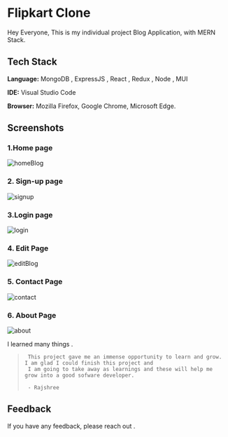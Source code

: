 # Flipkart Clone

Hey Everyone,
This is my individual project Blog Application, with MERN Stack.

## Tech Stack

**Language:** MongoDB , ExpressJS , React , Redux , Node , MUI

**IDE:** Visual Studio Code

**Browser:** Mozilla Firefox, Google Chrome, Microsoft Edge.



## Screenshots

### 1.Home page
![homeBlog](https://github.com/RajshreeRajoliya/Blog-Application/assets/113670900/d32a6670-e2e9-4e83-97ac-585676343b6b)

### 2. Sign-up page
![signup](https://github.com/RajshreeRajoliya/Blog-Application/assets/113670900/4dad7d8e-caa7-45ea-ba7c-c4d1228ccbfd)

### 3.Login page
![login](https://github.com/RajshreeRajoliya/Blog-Application/assets/113670900/31335828-22e1-4224-bfbb-b9e1ef52cbad)

### 4. Edit Page
![editBlog](https://github.com/RajshreeRajoliya/Blog-Application/assets/113670900/4f9ec8c3-dcfa-49f5-88f7-d331e26e0208)

### 5. Contact Page
![contact](https://github.com/RajshreeRajoliya/Blog-Application/assets/113670900/3befe2c7-660b-479c-a190-d29ae4e380cc)

### 6. About Page
![about](https://github.com/RajshreeRajoliya/Blog-Application/assets/113670900/1a70c51e-3c03-4f0a-a53c-3ec27607619b)

I learned many things .
>      This project gave me an immense opportunity to learn and grow. I am glad I could finish this project and 
>      I am going to take away as learnings and these will help me grow into a good sofware developer. 
>      
>      - Rajshree
     

## Feedback

If you have any feedback, please reach out .


